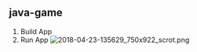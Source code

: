 ## java-game

1. Build App
2. Run App
![2018-04-23-135629_750x922_scrot.png](https://github.com/ellynah/java-game/blob/master/2018-04-23-135629_750x922_scrot.png)
